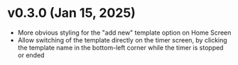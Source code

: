 # v0.3.0 (Jan 15, 2025)

* More obvious styling for the "add new" template option on Home Screen
* Allow switching of the template directly on the timer screen, by clicking the
  template name in the bottom-left corner while the timer is stopped or ended
